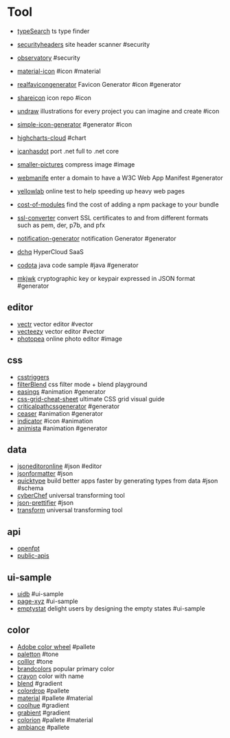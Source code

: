 # Tool

+ [typeSearch](//microsoft.github.io/TypeSearch) ts type finder
+ [securityheaders](//securityheaders.io) site header scanner #security
+ [observatory](https://observatory.mozilla.org) #security

+ [material-icon](//material.io/icons) #icon #material
+ [realfavicongenerator](//realfavicongenerator.net) Favicon Generator #icon #generator
+ [shareicon](//www.shareicon.net) icon repo #icon
+ [undraw](//undraw.co/illustrations) illustrations for every project you can imagine and create #icon
+ [simple-icon-generator](http://prefinem.com/simple-icon-generator) #generator #icon

+ [highcharts-cloud](//cloud.highcharts.com) #chart
+ [icanhasdot](//icanhasdot.net) port .net full to .net core
+ [smaller-pictures](//smaller-pictures.appspot.com) compress image #image

+ [webmanife](//webmanife.st) enter a domain to have a W3C Web App Manifest #generator
+ [yellowlab](//yellowlab.tools) online test to help speeding up heavy web pages
+ [cost-of-modules](//cost-of-modules.herokuapp.com) find the cost of adding a npm package to your bundle
+ [ssl-converter](//www.sslshopper.com/ssl-converter.html) convert SSL certificates to and from different formats such as pem, der, p7b, and pfx

+ [notification-generator](//tests.peter.sh/notification-generator) notification Generator #generator
+ [dchq](https://www.dchq.io) HyperCloud SaaS

+ [codota](//app.codota.com) java code sample #java #generator
+ [mkjwk](//mkjwk.org) cryptographic key or keypair expressed in JSON format #generator


## editor
+ [vectr](https://vectr.com) vector editor #vector
+ [vecteezy](//www.vecteezy.com/editor) vector editor #vector
+ [photopea](//www.photopea.com) online photo editor #image

## css
+ [csstriggers](//csstriggers.com)
+ [filterBlend](//ilyashubin.github.io/FilterBlend) css filter mode + blend playground
+ [easings](http://easings.net) #animation #generator
+ [css-grid-cheat-sheet](//alialaa.github.io/css-grid-cheat-sheet) ultimate CSS grid visual guide
+ [criticalpathcssgenerator](//jonassebastianohlsson.com/criticalpathcssgenerator) #generator
+ [ceaser](//matthewlein.com/tools/ceaser) #animation #generator
+ [indicator](//codepen.io/slyka85/full/QvBQPb) #icon #animation
+ [animista](http://animista.net) #animation #generator

## data
+ [jsoneditoronline](//jsoneditoronline.org) #json #editor
+ [jsonformatter](//jsonformatter.curiousconcept.com) #json
+ [quicktype](//quicktype.io) build better apps faster by 
generating types from data #json #schema
+ [cyberChef](//gchq.github.io/CyberChef) universal transforming tool
+ [json-prettifier](http://www.uize.com/examples/json-prettifier.html) #json
+ [transform](https://transform.now.sh) universal transforming tool

## api
+ [openfpt](//openfpt.vn)
+ [public-apis](//github.com/toddmotto/public-apis)

## ui-sample
+ [uidb](//uidb.io) #ui-sample
+ [page-xyz](//www.pages.xyz/type/app) #ui-sample
+ [emptystat](http://emptystat.es) delight users by designing the empty states #ui-sample

## color
+ [Adobe color wheel](//color.adobe.com/create/color-wheel) #pallete
+ [paletton](http://paletton.com) #tone
+ [colllor](http://colllor.com) #tone
+ [brandcolors](//brandcolors.net) popular primary color
+ [crayon](http://riccardoscalco.github.io/crayon) color with name
+ [blend](http://www.colinkeany.com/blend) #gradient
+ [colordrop](//colordrop.io) #pallete
+ [material](//material.io/guidelines/style/color.html) #pallete #material
+ [coolhue](//webkul.github.io/coolhue) #gradient
+ [grabient](//www.grabient.com) #gradient
+ [colorion](//material.colorion.co) #pallete #material
+ [ambiance](http://ambiance.somethingjustlikethis.com) #pallete
